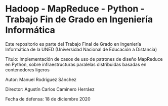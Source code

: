 # Hadoop - MapReduce - Python - Trabajo Fin de Grado en Ingeniería Informática

Este repositorio es parte del Trabajo Final de Grado en Ingeniería Informática de la UNED (Universidad Nacional de 
Educación a Distancia)

Título: Implementación de casos de uso de patrones de diseño MapReduce en Python, 
	sobre infraestructuras paralelas distribuidas basadas en contenedores ligeros
		
Autor: Manuel Rodríguez Sánchez 

Director: Agustín Carlos Caminero Herráez

Fecha de defensa: 18 de diciembre 2020
